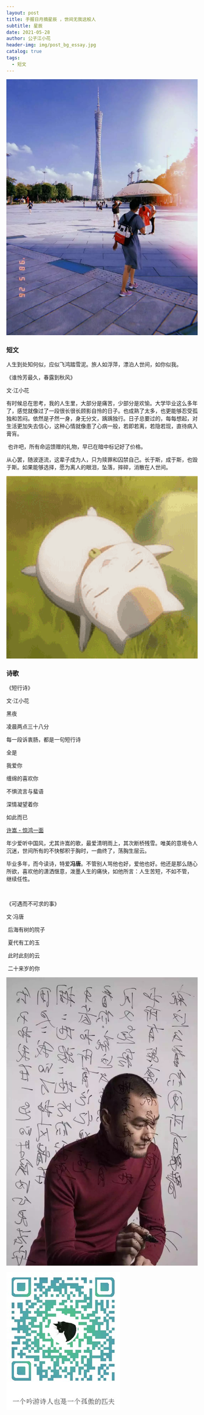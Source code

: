 ```yaml
---
layout: post
title: 手握日月摘星辰 ，世间无我这般人
subtitle: 星辰
date: 2021-05-28
author: 公子江小花
header-img: img/post_bg_essay.jpg
catalog: true
tags:
  - 短文
---
```




![1](/img/essay/3/1.jpg)

### 短文



人生到处知何似，应似飞鸿踏雪泥。旅人如浮萍，漂泊人世间，如你似我。



《谁怜芳最久，春露到秋风》

文·江小花



​     有时候总在思考，我的人生里，大部分是痛苦，少部分是欢愉。大学毕业这么多年了，感觉就像过了一段很长很长顾影自怜的日子。也成熟了太多，也更能够忍受孤独和苦闷。依然是孑然一身，身无分文，踽踽独行。日子总要过的，每每想起，对生活更加失去信心，这种心情就像患了心病一般，若即若离，若隐若现，直待病入膏肓。 



​      也许吧，所有命运馈赠的礼物，早已在暗中标记好了价格。   



​     从心罢，随波逐流，这辈子成为人，只为赎罪和囚禁自己。长于斯，成于斯，也毁于斯。如果能够选择，愿为离人的眼泪，坠落，摔碎，消散在人世间。

![1](/img/essay/3/2.gif)

### 诗歌

《短行诗》

文·江小花





黑夜 

凌晨两点三十八分



每一段诉衷肠，都是一句短行诗



全是

我爱你 



缠绵的喜欢你



不惧流言与蜚语



深情凝望着你

如此而已





[许嵩 - 惊鸿一面](https://y.qq.com/n/ryqq/songDetail/7102716)

​    年少爱听中国风，尤其许嵩的歌，最爱清明雨上，其次断桥残雪。唯美的意境令人沉迷，世间所有的不快郁积于胸时，一曲终了，荡胸生层云。



​    毕业多年，而今读诗，特爱**冯唐**。不管别人骂他也好，爱他也好。他还是那么随心所欲，喜欢他的潇洒惬意，泼墨人生的痛快，如他所言：人生苦短，不如不管， 继续任性。

​    

《可遇而不可求的事》

文·冯唐



​    后海有树的院子

​    夏代有工的玉



​    此时此刻的云

​    二十来岁的你



![1](/img/essay/3/3.jpg)



![ORZ](/img/wechat_code.jpg)